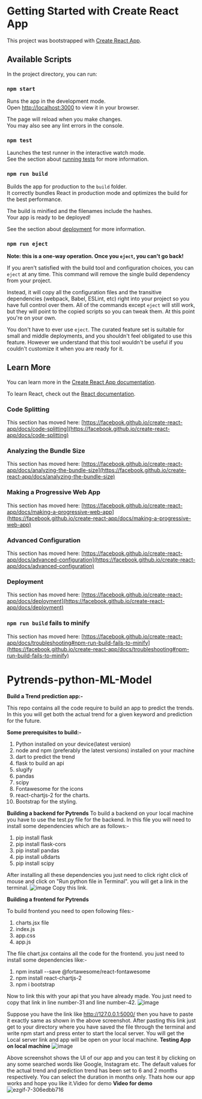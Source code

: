# Getting Started with Create React App

This project was bootstrapped with [Create React App](https://github.com/facebook/create-react-app).

## Available Scripts

In the project directory, you can run:

### `npm start`

Runs the app in the development mode.\
Open [http://localhost:3000](http://localhost:3000) to view it in your browser.

The page will reload when you make changes.\
You may also see any lint errors in the console.

### `npm test`

Launches the test runner in the interactive watch mode.\
See the section about [running tests](https://facebook.github.io/create-react-app/docs/running-tests) for more information.

### `npm run build`

Builds the app for production to the `build` folder.\
It correctly bundles React in production mode and optimizes the build for the best performance.

The build is minified and the filenames include the hashes.\
Your app is ready to be deployed!

See the section about [deployment](https://facebook.github.io/create-react-app/docs/deployment) for more information.

### `npm run eject`

**Note: this is a one-way operation. Once you `eject`, you can't go back!**

If you aren't satisfied with the build tool and configuration choices, you can `eject` at any time. This command will remove the single build dependency from your project.

Instead, it will copy all the configuration files and the transitive dependencies (webpack, Babel, ESLint, etc) right into your project so you have full control over them. All of the commands except `eject` will still work, but they will point to the copied scripts so you can tweak them. At this point you're on your own.

You don't have to ever use `eject`. The curated feature set is suitable for small and middle deployments, and you shouldn't feel obligated to use this feature. However we understand that this tool wouldn't be useful if you couldn't customize it when you are ready for it.

## Learn More

You can learn more in the [Create React App documentation](https://facebook.github.io/create-react-app/docs/getting-started).

To learn React, check out the [React documentation](https://reactjs.org/).

### Code Splitting

This section has moved here: [https://facebook.github.io/create-react-app/docs/code-splitting](https://facebook.github.io/create-react-app/docs/code-splitting)

### Analyzing the Bundle Size

This section has moved here: [https://facebook.github.io/create-react-app/docs/analyzing-the-bundle-size](https://facebook.github.io/create-react-app/docs/analyzing-the-bundle-size)

### Making a Progressive Web App

This section has moved here: [https://facebook.github.io/create-react-app/docs/making-a-progressive-web-app](https://facebook.github.io/create-react-app/docs/making-a-progressive-web-app)

### Advanced Configuration

This section has moved here: [https://facebook.github.io/create-react-app/docs/advanced-configuration](https://facebook.github.io/create-react-app/docs/advanced-configuration)

### Deployment

This section has moved here: [https://facebook.github.io/create-react-app/docs/deployment](https://facebook.github.io/create-react-app/docs/deployment)

### `npm run build` fails to minify

This section has moved here: [https://facebook.github.io/create-react-app/docs/troubleshooting#npm-run-build-fails-to-minify](https://facebook.github.io/create-react-app/docs/troubleshooting#npm-run-build-fails-to-minify)
# Pytrends-python-ML-Model
**Build a Trend prediction app:-**

This repo contains all the code require to build an app to predict the trends. In this you will get both the actual trend for a given keyword and prediction for the future.

**Some prerequisites to build:-**

1. Python installed on your device(latest version)
2. node and npm (preferably the latest versions) installed on your machine
3. dart to predict the trend
4. flask to build an api
5. slugify 
6. pandas
7. scipy
8. Fontawesome for the icons 
9. react-chartjs-2 for the charts.
10. Bootstrap for the styling.

**Building a backend for Pytrends**
To build a backend on your local machine you have to use the test.py file for the backend. In this file you will need to install some dependencies which are as follows:-
1. pip install flask
2. pip install flask-cors
3. pip install pandas
4. pip install u8darts
5. pip install scipy

After installing all these dependencies you just need to click right click of mouse and click on "Run python file in Terminal". you will get a link in the terminal.
![image](https://user-images.githubusercontent.com/96161286/147666892-4fa9ce69-bd6b-4dd2-a9b5-4f890c26ec16.png)
Copy this link.

**Building a frontend for Pytrends**

To build frontend you need to open following files:-
1. charts.jsx file
2.  index.js
3.  app.css
4.  app.js

The file chart.jsx contains all the code for the frontend. you just need to install some dependencies like:-
1.   npm install --save @fortawesome/react-fontawesome
2.   npm install react-chartjs-2
3.   npm i bootstrap

Now to link this with your api that you have already made. You just need to copy that link in line number-31 and line number-42.
![image](https://user-images.githubusercontent.com/96161286/147667674-0de2fd82-0158-49d5-9f27-2baa6ed83df3.png)
 
 Suppose you have the link like http://127.0.0.1:5000/ then you have to paste it exactly same as shown in the above screenshot.
 After pasting this link just get to your directory where you have saved the file through the terminal and write npm start and press enter to start the local server.
 You will get the Local server link and app will be open on your local machine. 
 **Testing App on local machine**
 ![image](https://user-images.githubusercontent.com/96161286/147668119-14f04eb1-177a-41e3-a6dd-34ca3662a269.png)

Above screenshot shows the UI of our app and you can test it by clicking on any some searched words like Google, Instagram etc. The default values for the actual trend and prediction trend has been set to 6 and 2 months respectively. You can select the duration in months only. Thats how our app works and hope you like it.Video for demo
**Video for demo**
![ezgif-7-306edbb716](https://user-images.githubusercontent.com/96161286/147673630-0cd10e61-27ea-403d-a1d8-68f0076484e3.gif)

